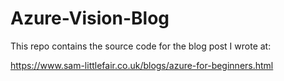 # Azure-Vision-Blog

This repo contains the source code for the blog post I wrote at:

https://www.sam-littlefair.co.uk/blogs/azure-for-beginners.html
